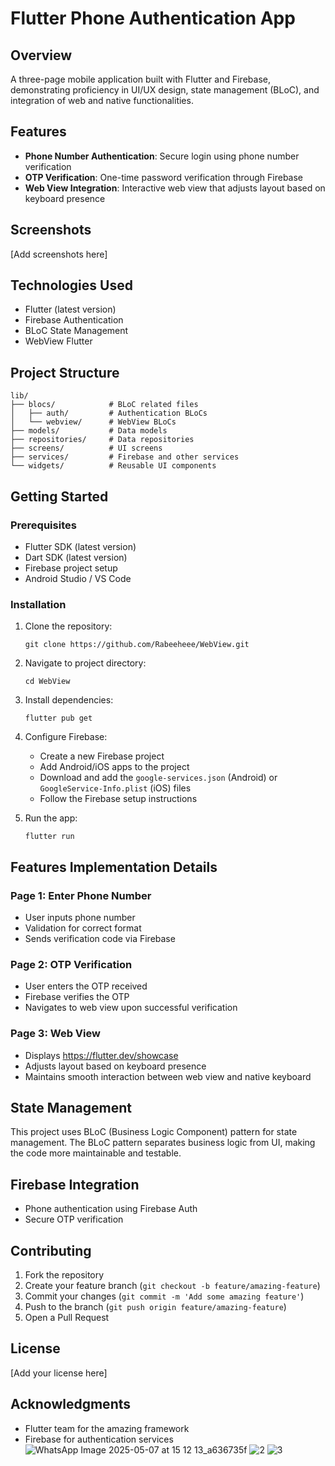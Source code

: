# Flutter Phone Authentication App

## Overview
A three-page mobile application built with Flutter and Firebase, demonstrating proficiency in UI/UX design, state management (BLoC), and integration of web and native functionalities.

## Features
- **Phone Number Authentication**: Secure login using phone number verification
- **OTP Verification**: One-time password verification through Firebase
- **Web View Integration**: Interactive web view that adjusts layout based on keyboard presence

## Screenshots
[Add screenshots here]

## Technologies Used
- Flutter (latest version)
- Firebase Authentication
- BLoC State Management
- WebView Flutter

## Project Structure
```
lib/
├── blocs/            # BLoC related files
│   ├── auth/         # Authentication BLoCs
│   └── webview/      # WebView BLoCs
├── models/           # Data models
├── repositories/     # Data repositories
├── screens/          # UI screens
├── services/         # Firebase and other services
└── widgets/          # Reusable UI components
```

## Getting Started

### Prerequisites
- Flutter SDK (latest version)
- Dart SDK (latest version)
- Firebase project setup
- Android Studio / VS Code

### Installation
1. Clone the repository:
   ```
   git clone https://github.com/Rabeeheee/WebView.git
   ```

2. Navigate to project directory:
   ```
   cd WebView
   ```

3. Install dependencies:
   ```
   flutter pub get
   ```

4. Configure Firebase:
   - Create a new Firebase project
   - Add Android/iOS apps to the project
   - Download and add the `google-services.json` (Android) or `GoogleService-Info.plist` (iOS) files
   - Follow the Firebase setup instructions

5. Run the app:
   ```
   flutter run
   ```

## Features Implementation Details

### Page 1: Enter Phone Number
- User inputs phone number
- Validation for correct format
- Sends verification code via Firebase

### Page 2: OTP Verification
- User enters the OTP received
- Firebase verifies the OTP
- Navigates to web view upon successful verification

### Page 3: Web View
- Displays https://flutter.dev/showcase
- Adjusts layout based on keyboard presence
- Maintains smooth interaction between web view and native keyboard

## State Management
This project uses BLoC (Business Logic Component) pattern for state management. The BLoC pattern separates business logic from UI, making the code more maintainable and testable.

## Firebase Integration
- Phone authentication using Firebase Auth
- Secure OTP verification

## Contributing
1. Fork the repository
2. Create your feature branch (`git checkout -b feature/amazing-feature`)
3. Commit your changes (`git commit -m 'Add some amazing feature'`)
4. Push to the branch (`git push origin feature/amazing-feature`)
5. Open a Pull Request

## License
[Add your license here]

## Acknowledgments
- Flutter team for the amazing framework
- Firebase for authentication services
![WhatsApp Image 2025-05-07 at 15 12 13_a636735f](https://github.com/user-attachments/assets/3113a709-1f4f-4393-8f55-a491b0ce15aa)
![2](https://github.com/user-attachments/assets/69e0c20a-8900-4e28-9f6e-f0b2631c2a56)
![3](https://github.com/user-attachments/assets/45d6269c-23ff-42ff-b98e-c28eb2d79477)
